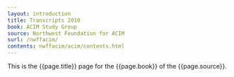 ```yaml
---
layout: introduction
title: Transcripts 2010
book: ACIM Study Group
source: Northwest Foundation for ACIM
surl: /nwffacim/
contents: nwffacim/acim/contents.html
---
```


This is the {{page.title}} page for the {{page.book}} of the
{{page.source}}.

